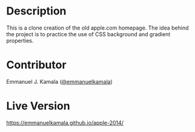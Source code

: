 # Description
This is a clone creation of the old apple.com homepage. The idea behind the project is to practice the use of CSS background and gradient properties.
# Contributor
Emmanuel J. Kamala (<a href="https://github.com/emmanuelkamala">@emmanuelkamala</a>)
# Live Version
https://emmanuelkamala.github.io/apple-2014/
